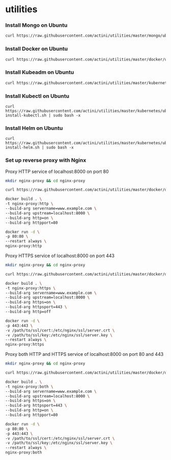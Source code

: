 # utilities


### Install Mongo on Ubuntu

```bash
curl https://raw.githubusercontent.com/actini/utilities/master/mongo/ubuntu-install.sh | sudo bash -x
```


### Install Docker on Ubuntu

```bash
curl https://raw.githubusercontent.com/actini/utilities/master/docker/ubuntu-install.sh | sudo bash -x
```


### Install Kubeadm on Ubuntu

```bash
curl https://raw.githubusercontent.com/actini/utilities/master/kubernetes/ubuntu-install-kubeadm.sh | sudo bash -x
```

### Install Kubectl on Ubuntu

```
curl https://raw.githubusercontent.com/actini/utilities/master/kubernetes/ubuntu-install-kubectl.sh | sudo bash -x
```

### Install Helm on Ubuntu

```
curl https://raw.githubusercontent.com/actini/utilities/master/kubernetes/ubuntu-install-helm.sh | sudo bash -x
```

### Set up reverse proxy with Nginx

Proxy HTTP service of localhost:8000 on port 80

```bash
mkdir nginx-proxy && cd nginx-proxy

curl https://raw.githubusercontent.com/actini/utilities/master/docker/dockerfiles/nginx-as-reverse-proxy/Dockerfile -o Dockerfile

docker build . \
-t nginx-proxy:http \
--build-arg servername=www.example.com \
--build-arg upstream=localhost:8000 \
--build-arg http=on \
--build-arg httpport=80

docker run -d \
-p 80:80 \
--restart always \
nginx-proxy:http
```

Proxy HTTPS service of localhost:8000 on port 443

```bash
mkdir nginx-proxy && cd nginx-proxy

curl https://raw.githubusercontent.com/actini/utilities/master/docker/dockerfiles/nginx-as-reverse-proxy/Dockerfile -o Dockerfile

docker build . \
-t nginx-proxy:https \
--build-arg servername=www.example.com \
--build-arg upstream=localhost:8000 \
--build-arg https=on \
--build-arg httpsport=443 \
--build-arg http=off

docker run -d \
-p 443:443 \
-v /path/to/ssl/cert:/etc/nginx/ssl/server.crt \
-v /path/to/ssl/key:/etc/nginx/ssl/server.key \
--restart always \
nginx-proxy:https
```

Proxy both HTTP and HTTPS service of localhost:8000 on port 80 and 443

```bash
mkdir nginx-proxy && cd nginx-proxy

curl https://raw.githubusercontent.com/actini/utilities/master/docker/dockerfiles/nginx-as-reverse-proxy/Dockerfile -o Dockerfile

docker build . \
-t nginx-proxy:both \
--build-arg servername=www.example.com \
--build-arg upstream=localhost:8000 \
--build-arg https=on \
--build-arg httpsport=443 \
--build-arg http=on \
--build-arg httpport=80

docker run -d \
-p 80:80 \
-p 443:443 \
-v /path/to/ssl/cert:/etc/nginx/ssl/server.crt \
-v /path/to/ssl/key:/etc/nginx/ssl/server.key \
--restart always \
nginx-proxy:both
```
